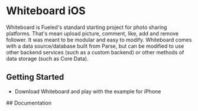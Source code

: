 # Whiteboard iOS

Whiteboard is Fueled's standard starting project for photo sharing platforms. That's mean upload picture, comment, like, add and remove follower. 
It was meant to be modular and easy to modify. Whiteboard comes with a data source/database built from Parse, but can be modified to use other backend services (such as a custom backend) or other methods of data storage (such as Core Data).

## Getting Started
<ul>
  <li>Download Whiteboard and play with the example for iPhone</li>
</ul>
## Documentation 


